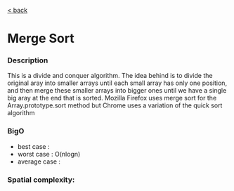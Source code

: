 [< back](./../../../README.md)

# Merge Sort

### Description
This is a divide and conquer algorithm. The idea behind is to divide the original aray into smaller arrays until each small array has only one position, and then merge these smaller arrays into bigger ones until we have a single big aray at the end that is sorted. Mozilla Firefox uses merge sort for the Array.prototype.sort method but Chrome uses a variation of the quick sort algorithm

### BigO
* best case    :
* worst case   : O(nlogn)
* average case :

### Spatial complexity: